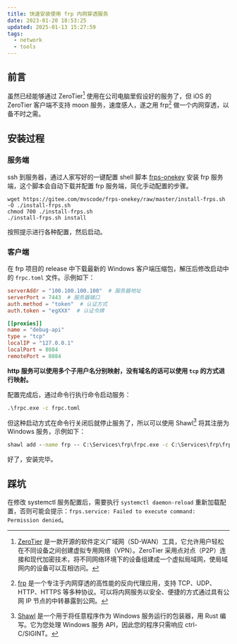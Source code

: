 ```yaml
---
title: 快速安装使用 frp 内网穿透服务
date: 2023-01-20 18:53:25
updated: 2025-01-13 15:27:59
tags:
  - network
  - tools
---
```


## 前言

虽然已经能够通过 ZeroTier[^1] 使用在公司电脑里假设好的服务了，但 iOS 的 ZeroTier 客户端不支持 moon 服务，速度感人，遂之用 frp[^2] 做一个内网穿透，以备不时之需。

## 安装过程

### 服务端

ssh 到服务器，通过人家写好的一键配置 shell 脚本 [frps-onekey](https://github.com/mvscode/frps-onekey) 安装 frp 服务端，这个脚本会自动下载并配置 frp 服务端，简化手动配置的步骤。

```shell
wget https://gitee.com/mvscode/frps-onekey/raw/master/install-frps.sh -O ./install-frps.sh
chmod 700 ./install-frps.sh
./install-frps.sh install
```

按照提示进行各种配置，然后启动。

### 客户端

在 frp 项目的 release 中下载最新的 Windows 客户端压缩包，解压后修改启动中的 `frpc.toml` 文件。示例如下：

```toml:frpc.toml
serverAddr = "100.100.100.100"  # 服务器地址
serverPort = 7443  # 服务器端口
auth.method = "token"  # 认证方式
auth.token = "egXXX"  # 认证令牌

[[proxies]]
name = "debug-api"
type = "tcp"
localIP = "127.0.0.1"
localPort = 8084
remotePort = 8084
```

**http 服务可以使用多个子用户名分别映射，没有域名的话可以使用 `tcp` 的方式进行映射。**

配置完成后，通过命令行执行命令启动服务：

```cmd
.\frpc.exe -c frpc.toml
```

但这种启动方式在命令行关闭后就停止服务了，所以可以使用 Shawl[^3] 将其注册为 Windows 服务，示例如下：

```cmd
shawl add --name frp -- C:\Services\frp\frpc.exe -c C:\Services\frp\frpc.toml
```

好了，安装完毕。

## 踩坑

在修改 systemctl 服务配置后，需要执行 `systemctl daemon-reload` 重新加载配置，否则可能会提示：`frps.service: Failed to execute command: Permission denied`。

[^1]: [ZeroTier](https://www.zerotier.com/) 是一款开源的软件定义广域网（SD-WAN）工具，它允许用户轻松在不同设备之间创建虚拟专用网络（VPN）。ZeroTier 采用点对点（P2P）连接和现代加密技术，将不同网络环境下的设备组建成一个虚拟局域网，使局域网内的设备可以互相访问。
[^2]: [frp](https://github.com/fatedier/frp) 是一个专注于内网穿透的高性能的反向代理应用，支持 TCP、UDP、HTTP、HTTPS 等多种协议。可以将内网服务以安全、便捷的方式通过具有公网 IP 节点的中转暴露到公网。
[^3]: [Shawl](https://github.com/mtkennerly/shawl) 是一个用于将任意程序作为 Windows 服务运行的包装器，用 Rust 编写。它为您处理 Windows 服务 API，因此您的程序只需响应 ctrl-C/SIGINT。
